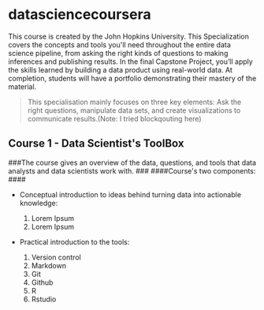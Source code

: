# datasciencecoursera #
This course is created by the John Hopkins University. This Specialization covers the concepts and tools you'll need throughout the entire data science pipeline, from asking the right kinds of questions to making inferences and publishing results. In the final Capstone Project, you’ll apply the skills learned by building a data product using real-world data. At completion, students will have a portfolio demonstrating their mastery of the material.
>This specialisation mainly focuses on three key elements: Ask the right questions, manipulate data sets, and create visualizations to communicate results.(Note: I tried blockqouting here)

## Course 1 - Data Scientist's ToolBox ##
###The course gives an overview of the data, questions, and tools that data analysts and data scientists work with. ###
####Course's two components: ####


* Conceptual introduction to ideas behind turning data into actionable knowledge:
    1. Lorem Ipsum
    2. Lorem Ipsum


* Practical introduction to the tools:
    1. Version control
    2. Markdown
    3. Git
    4. Github
    5. R
    6. Rstudio

